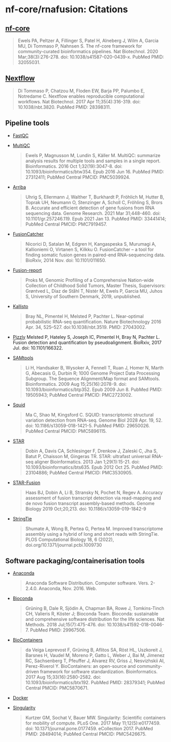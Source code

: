 # nf-core/rnafusion: Citations

## [nf-core](https://pubmed.ncbi.nlm.nih.gov/32055031/)

> Ewels PA, Peltzer A, Fillinger S, Patel H, Alneberg J, Wilm A, Garcia MU, Di Tommaso P, Nahnsen S. The nf-core framework for community-curated bioinformatics pipelines. Nat Biotechnol. 2020 Mar;38(3):276-278. doi: 10.1038/s41587-020-0439-x. PubMed PMID: 32055031.

## [Nextflow](https://pubmed.ncbi.nlm.nih.gov/28398311/)

> Di Tommaso P, Chatzou M, Floden EW, Barja PP, Palumbo E, Notredame C. Nextflow enables reproducible computational workflows. Nat Biotechnol. 2017 Apr 11;35(4):316-319. doi: 10.1038/nbt.3820. PubMed PMID: 28398311.

## Pipeline tools

- [FastQC](https://www.bioinformatics.babraham.ac.uk/projects/fastqc/)

- [MultiQC](https://pubmed.ncbi.nlm.nih.gov/27312411/)

  > Ewels P, Magnusson M, Lundin S, Käller M. MultiQC: summarize analysis results for multiple tools and samples in a single report. Bioinformatics. 2016 Oct 1;32(19):3047-8. doi: 10.1093/bioinformatics/btw354. Epub 2016 Jun 16. PubMed PMID: 27312411; PubMed Central PMCID: PMC5039924.

- [Arriba](https://github.com/suhrig/arriba)

  > Uhrig S, Ellermann J, Walther T, Burkhardt P, Fröhlich M, Hutter B, Toprak UH, Neumann O, Stenzinger A, Scholl C, Fröhling S, Brors B. Accurate and efficient detection of gene fusions from RNA sequencing data.
  > Genome Research. 2021 Mar 31;448-460. doi: 10.1101/gr.257246.119. Epub 2021 Jan 13. PubMed PMID: 33441414; PubMed Central PMCID: PMC7919457.

- [FusionCatcher](https://github.com/ndaniel/fusioncatcher)

  > Nicorici D, Satalan M, Edgren H, Kangaspeska S, Murumagi A, Kallioniemi O, Virtanen S, Kilkku O. FusionCatcher – a tool for finding somatic fusion genes in paired-end RNA-sequencing data. BioRxiv, 2014 Nov. doi: 10.1101/011650.

- [Fusion-report](https://github.com/matq007/fusion-report)

  > Proks M, Genomic Profiling of a Comprehensive Nation-wide Collection of Childhood Solid Tumors, Master Thesis, Supervisors: Grøntved L, Díaz de Ståhl T, Nistér M, Ewels P, Garcia MU, Juhos S, University of Southern Denmark, 2019, unpublished.

- [Kallisto](https://pachterlab.github.io/kallisto/)

  > Bray NL, Pimentel H, Melsted P, Pachter L. Near-optimal probabilistic RNA-seq quantification. Nature Biotechnology 2016 Apr. 34, 525–527. doi:10.1038/nbt.3519. PMID: 27043002.

- [Pizzly](https://github.com/pmelsted/pizzly)
  Melsted P, Hateley S, Joseph IC, Pimentel H, Bray N, Pachter L. Fusion detection and quantification by pseudoalignment. BioRxiv, 2017 Jul. doi: 10.1101/166322.

- [SAMtools](https://pubmed.ncbi.nlm.nih.gov/19505943/)

  > Li H, Handsaker B, Wysoker A, Fennell T, Ruan J, Homer N, Marth G, Abecasis G, Durbin R; 1000 Genome Project Data Processing Subgroup. The Sequence Alignment/Map format and SAMtools. Bioinformatics. 2009 Aug 15;25(16):2078-9. doi: 10.1093/bioinformatics/btp352. Epub 2009 Jun 8. PubMed PMID: 19505943; PubMed Central PMCID: PMC2723002.

- [Squid](https://github.com/Kingsford-Group/squid)

  > Ma C, Shao M, Kingsford C. SQUID: transcriptomic structural variation detection from RNA-seq. Genome Biol 2028 Apr. 19, 52. doi: 10.1186/s13059-018-1421-5. PubMed PMID: 29650026. PubMed Central PMCID: PMC5896115.

- [STAR](https://pubmed.ncbi.nlm.nih.gov/23104886/)

  > Dobin A, Davis CA, Schlesinger F, Drenkow J, Zaleski C, Jha S, Batut P, Chaisson M, Gingeras TR. STAR: ultrafast universal RNA-seq aligner Bioinformatics. 2013 Jan 1;29(1):15-21. doi: 10.1093/bioinformatics/bts635. Epub 2012 Oct 25. PubMed PMID: 23104886; PubMed Central PMCID: PMC3530905.

- [STAR-Fusion](https://github.com/STAR-Fusion/STAR-Fusion)
  > Haas BJ, Dobin A, Li B, Stransky N, Pochet N, Regev A. Accuracy assessment of fusion transcript detection via read-mapping and de novo fusion transcript assembly-based methods. Genome Biology 2019 Oct;20,213. doi: 10.1186/s13059-019-1842-9

- [StringTie](https://ccb.jhu.edu/software/stringtie/index.shtml)
  > Shumate A, Wong B, Pertea G, Pertea M. Improved transcriptome assembly using a hybrid of long and short reads with StringTie. PLOS Computational Biology 18, 6 (2022), doi.org/10.1371/journal.pcbi.1009730

## Software packaging/containerisation tools

- [Anaconda](https://anaconda.com)

  > Anaconda Software Distribution. Computer software. Vers. 2-2.4.0. Anaconda, Nov. 2016. Web.

- [Bioconda](https://pubmed.ncbi.nlm.nih.gov/29967506/)

  > Grüning B, Dale R, Sjödin A, Chapman BA, Rowe J, Tomkins-Tinch CH, Valieris R, Köster J; Bioconda Team. Bioconda: sustainable and comprehensive software distribution for the life sciences. Nat Methods. 2018 Jul;15(7):475-476. doi: 10.1038/s41592-018-0046-7. PubMed PMID: 29967506.

- [BioContainers](https://pubmed.ncbi.nlm.nih.gov/28379341/)

  > da Veiga Leprevost F, Grüning B, Aflitos SA, Röst HL, Uszkoreit J, Barsnes H, Vaudel M, Moreno P, Gatto L, Weber J, Bai M, Jimenez RC, Sachsenberg T, Pfeuffer J, Alvarez RV, Griss J, Nesvizhskii AI, Perez-Riverol Y. BioContainers: an open-source and community-driven framework for software standardization. Bioinformatics. 2017 Aug 15;33(16):2580-2582. doi: 10.1093/bioinformatics/btx192. PubMed PMID: 28379341; PubMed Central PMCID: PMC5870671.

- [Docker](https://dl.acm.org/doi/10.5555/2600239.2600241)

- [Singularity](https://pubmed.ncbi.nlm.nih.gov/28494014/)
  > Kurtzer GM, Sochat V, Bauer MW. Singularity: Scientific containers for mobility of compute. PLoS One. 2017 May 11;12(5):e0177459. doi: 10.1371/journal.pone.0177459. eCollection 2017. PubMed PMID: 28494014; PubMed Central PMCID: PMC5426675.
